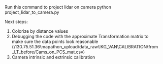 Run this command to project lidar on camera
        python project_lidar_to_camera.py

Next steps: 
1. Colorize by distance values
2. Debugging the code with the approximate Transformation matrix to make sure the data points look reasonable (\130.75.51.36\mapathon_upload\data_raw\IKG_VAN\CALIBRATION\from_LT_before/Cams_on_PCS_mat.csv)
3. Camera intrinsic and extrinsic calibration

